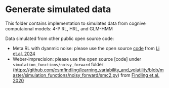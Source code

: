 # Generate simulated data
This folder contains implementation to simulates data from cognive computaional models: 4-P RL, HRL, and GLM-HMM

Data simulated from other public open source code: 
- Meta RL with dyanmic noise: please use the open source [code](https://github.com/jl3676/dynamic_noise_estimation/tree/main/Dynamic_Foraging/code) from [Li et.al. 2024](https://doi.org/10.1016/j.jmp.2024.102842)
- Weber-imprecision: please use the open source [code] under `simulation_functions/noisy_forward`
 folder (https://github.com/csmfindling/learning_variability_and_volatility/blob/master/simulation_functions/noisy_forward/smc2.py) from [Findling et.al. 2020](https://www.nature.com/articles/s41562-020-00971-z)
